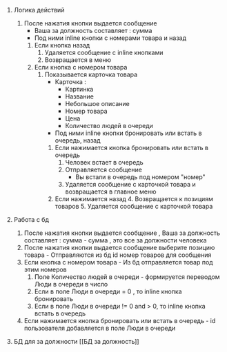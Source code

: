 1. Логика действий
	1. После нажатия кнопки выдается сообщение 
		- Ваша за должность составляет : сумма 
		- Под ними inline кнопки с номерами товара и назад
		1. Если кнопка назад
			1. Удаляется сообщение с inline кнопками
			2. Возвращается в меню
		2. Если кнопка с номером товара 
			1. Показывается карточка товара 
				  - Карточка :
					  - Картинка 
					  - Название
					  - Небольшое описание
					  - Номер товара
					  - Цена
					  - Количество людей в очереди
				  - Под ними inline кнопки бронировать или встать в очередь, назад
				1. Если нажимается кнопка бронировать или встать в очередь
					1. Человек встает в очередь
					2. Отправляется сообщение
						- Вы встали в очередь под номером "номер"
					3. Удаляется сообщение с карточкой товара и возвращается в главное меню
				2. Если нажимается назад 
					4. Возвращается к позициям товаров 
					5. Удаляется сообщение с карточкой товара

2. Работа с бд
	1. После нажатия кнопки выдается сообщение , Ваша за должность составляет : сумма - сумма , это все за должности человека
	2. После нажатия кнопки выдается сообщение выберите позицию товара - Отправляются из бд id номер товаров для сообщения 
	3. Если кнопка с номером товара - Из бд отправляется товар под этим номеров
		1. Поле Количество людей в очереди - формируется переводом Люди в очереди в число
		2. Если в поле Люди в очереди = 0 , то inline кнопка бронировать
		3. Если в поле Люди в очереди != 0 and > 0, то inline кнопка  встать в очередь
	4. Если нажимается кнопка бронировать или встать в очередь - id пользователя добавляется в поле Люди в очереди

4. БД для за должности [[БД за должность]]
	